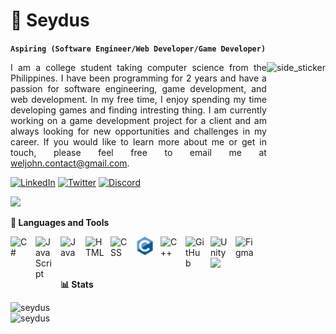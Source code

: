 # 🌟 Seydus

**`Aspiring (Software Engineer/Web Developer/Game Developer)`**

<img align="right" height="140px" alt="side_sticker" src="https://camo.githubusercontent.com/ffbf71edb9eb65671926a8cc42a5a740bf5b799a9b93699a3a0de76e1793a80b/68747470733a2f2f6d656469612e67697068792e636f6d2f6d656469612f54456e586b637348725034596564436868412f67697068792e676966" data-canonical-src="https://media.giphy.com/media/TEnXkcsHrP4YedChhA/giphy.gif" style="max-width: 100%; display: inline-block;" data-target="animated-image.originalImage">

 <p align="justify">
I am a college student taking computer science from the Philippines. I have been programming for 2 years and have a passion for software engineering, game development, and web development. In my free time, I enjoy spending my time developing games and finding intresting thing. I am currently working on a game development project for a client and am always looking for new opportunities and challenges in my career. If you would like to learn more about me or get in touch, please feel free to email me at 
 <a href="https://mail.google.com/mail/u/0/#inbox?compose=GTvVlcSDbSGqZtsHnVmhkvsPgptcMhtFpDbLpvRjfMwvbTJVjnwfPkhhdLCCBzTfRWZZKpsSnCSvZ">weljohn.contact@gmail.com</a>.
</p>

[![LinkedIn](https://img.shields.io/badge/LinkedIn-%230077B5.svg?logo=linkedin&logoColor=white)](https://www.linkedin.com/in/weljohncatanpatan/)
[![Twitter](https://img.shields.io/badge/Twitter-%231DA1F2.svg?logo=Twitter&logoColor=white)](https://twitter.com/saidusdev) 
[![Discord](https://img.shields.io/badge/Discord-%237289DA.svg?logo=discord&logoColor=white)](Saidus#1008) 

<img src="https://user-images.githubusercontent.com/73097560/115834477-dbab4500-a447-11eb-908a-139a6edaec5c.gif" style="max-width: 100%; display: inline-block;">

<b><p align="justify">🧰 Languages and Tools</p></b>

<img align="left" alt="C#" width="30px" style="padding-right:10px;" src="https://static.cdnlogo.com/logos/c/68/c-sharp-800x800.png" />
<img align="left" alt="JavaScript" width="30px" style="padding-right:10px;" src="https://cdn.jsdelivr.net/gh/devicons/devicon/icons/javascript/javascript-plain.svg" />
<img align="left" alt="Java" width="30px" style="padding-right:10px;" src="https://cdn.jsdelivr.net/gh/devicons/devicon/icons/java/java-original.svg"/>
<img align="left" alt="HTML" width="30px" style="padding-right:10px;" src="https://cdn.jsdelivr.net/gh/devicons/devicon/icons/html5/html5-plain.svg" />
<img align="left" alt="CSS" width="30px" style="padding-right:10px;" src="https://cdn.jsdelivr.net/gh/devicons/devicon/icons/css3/css3-plain.svg" />
<img align="left" alt="C" width="30px" style="padding-right:10px;" src="https://raw.githubusercontent.com/devicons/devicon/master/icons/c/c-original.svg" />
<img align="left" alt="C++" width="30px" style="padding-right:10px;" src="https://upload.wikimedia.org/wikipedia/commons/1/18/ISO_C%2B%2B_Logo.svg" />
<img align="left" alt="GitHub" width="30px" style="padding-right:10px;" src="https://cdn.jsdelivr.net/gh/devicons/devicon/icons/github/github-original.svg" />
<img align="left" alt="Unity" width="30px" style="padding-right:10px;" src="https://www.vectorlogo.zone/logos/unity3d/unity3d-icon.svg" />
<img align="left" alt="Figma" width="30px" style="padding-right:10px;" src="https://www.vectorlogo.zone/logos/figma/figma-icon.svg" />

<br>
<br>

<img src="https://user-images.githubusercontent.com/73097560/115834477-dbab4500-a447-11eb-908a-139a6edaec5c.gif" style="max-width: 100%; display: inline-block;">

<b><p align="justify">📊 Stats</p></b>

<p><img align="left" width="300px" style="padding-right:10px;" src="https://github-readme-stats.vercel.app/api/top-langs?username=seydus&show_icons=true&theme=dark&locale=en&layout=compact" alt="seydus" /></p>

<p><img align="left" width="360px" style="padding-right:10px;" src="https://github-readme-stats.vercel.app/api?username=seydus&show_icons=true&theme=dark&locale=en" alt="seydus" /></p>
